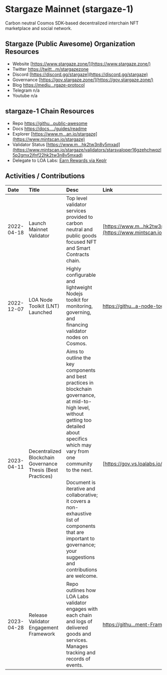 # Stargaze Mainnet (stargaze-1)

Carbon neutral Cosmos SDK-based decentralized interchain NFT marketplace and social network. 

## Stargaze (Public Awesome) Organization Resources

* Website [https://www.stargaze.zone/](https://www.stargaze.zone/)
* Twitter [https://twitt...m/stargazezone](https://twitter.com/stargazezone)
* Discord [https://discord.gg/stargaze](https://discord.gg/stargaze)
* Governance [https://gov.stargaze.zone/](https://gov.stargaze.zone/)
* Blog [https://mediu...rgaze-protocol](https://medium.com/stargaze-protocol)
* Telegram n/a
* Youtube n/a

## stargaze-1 Chain Resources

* Repo [https://githu...public-awesome](https://github.com/public-awesome)
* Docs [https://docs..../guides/readme](https://docs.stargaze.zone/guides/readme)
* Explorer [https://www.m...an.io/stargaze](https://www.mintscan.io/stargaze)
* Validator Status [https://www.m...hk2tw3n8v5mxad](https://www.mintscan.io/stargaze/validators/starsvaloper16gzehchwqzl5p2gmx2jfnf22hk2tw3n8v5mxad)
* Delegate to LOA Labs: [Earn Rewards via Keplr](https://wallet.keplr.app/chains/stargaze?modal=validator&chain=stargaze-1&validator_address=starsvaloper16gzehchwqzl5p2gmx2jfnf22hk2tw3n8v5mxad&referral=true)

## Activities / Contributions
| Date | Title | Desc | Link | Type |
| :----------- | :------------ | :-------------------------------- | :---- | :---- |
| 2022-04-18 | Launch Mainnet Validator | Top level validator services provided to carbon neutral and public goods focused NFT and Smart Contracts chain.  | [https://www.m...hk2tw3n8v5mxad](https://www.mintscan.io/stargaze/validators/starsvaloper16gzehchwqzl5p2gmx2jfnf22hk2tw3n8v5mxad) | INF-1, GOV-10 |
| 2022-12-07 | LOA Node Toolkit (LNT) Launched | Highly configurable and lightweight Nodejs toolkit for monitoring, governing, and financing validator nodes on Cosmos. | [https://githu...a-node-toolkit](https://github.com/LOA-Labs/loa-node-toolkit) | PG-12, INF-5, PG-14 |
| 2023-04-11 | Decentralized Blockchain Governance Thesis (Best Practices) | Aims to outline the key components and best practices in blockchain governance, at mid-to-high level, without getting too detailed about specifics which may vary from one community to the next.<br><br>Document is iterative and collaborative; it covers a non-exhaustive list of components that are important to governance; your suggestions and contributions are welcome. | [https://gov.vs.loalabs.io/](https://gov.vs.loalabs.io/) | GOV-9, GOV-6, PG-12 |
| 2023-04-28 | Release Validator Engagement Framework | Repo outlines how LOA Labs validator engages with each chain and logs of delivered goods and services. Manages tracking and records of events.  | [https://githu...ment-Framework](https://github.com/LOA-Labs/Validator-Engagement-Framework) | PG-12 |